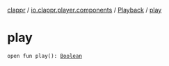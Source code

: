 [clappr](../../index.md) / [io.clappr.player.components](../index.md) / [Playback](index.md) / [play](.)

# play

`open fun play(): `[`Boolean`](https://kotlinlang.org/api/latest/jvm/stdlib/kotlin/-boolean/index.html)